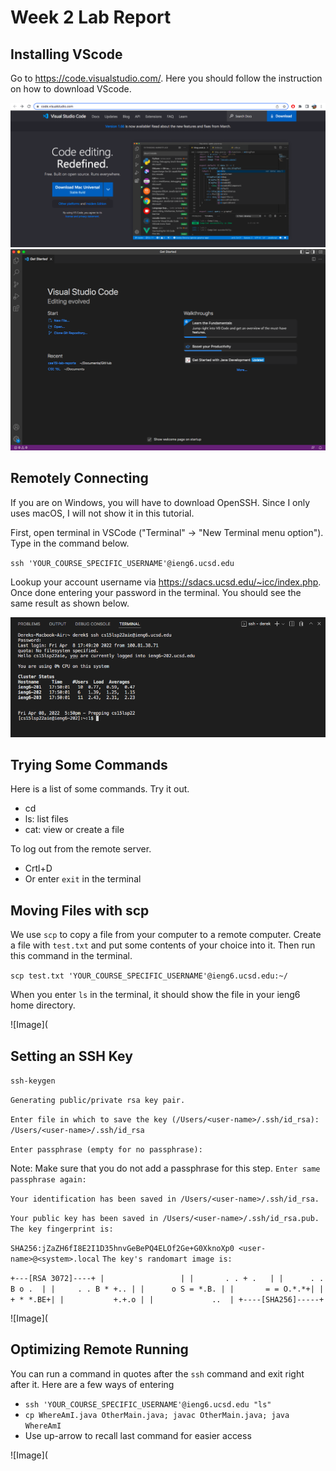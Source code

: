 # Week 2 Lab Report

## Installing VScode
Go to https://code.visualstudio.com/. Here you should follow the instruction on how to download VScode.

![Image](week-2-lab-report-1-1.png)
![Image](week-2-lab-report-1-2.png)


## Remotely Connecting
If you are on Windows, you will have to download OpenSSH. Since I only uses macOS, I will not show it in this tutorial.

First, open terminal in VSCode ("Terminal" -> "New Terminal menu option"). Type in the command below.

`ssh 'YOUR_COURSE_SPECIFIC_USERNAME'@ieng6.ucsd.edu`

Lookup your account username via https://sdacs.ucsd.edu/~icc/index.php. Once done entering your password in the terminal. You should see the same result as shown below.

![Image](week-2-lab-report-1-3.png)

## Trying Some Commands
Here is a list of some commands. Try it out.
* cd
* ls: list files
* cat: view or create a file

To log out from the remote server. 
* Crtl+D
* Or enter `exit` in the terminal

## Moving Files with scp
We use `scp` to copy a file from your computer to a remote computer. Create a file with `test.txt` and put some contents of your choice into it. Then run this command in the terminal.

`scp test.txt 'YOUR_COURSE_SPECIFIC_USERNAME'@ieng6.ucsd.edu:~/`

When you enter `ls` in the terminal, it should show the file in your ieng6 home directory.

![Image](

## Setting an SSH Key
`ssh-keygen`

`Generating public/private rsa key pair.`

`Enter file in which to save the key (/Users/<user-name>/.ssh/id_rsa): /Users/<user-name>/.ssh/id_rsa`

`Enter passphrase (empty for no passphrase):`

Note: Make sure that you do not add a passphrase for this step.
`Enter same passphrase again:`

`Your identification has been saved in /Users/<user-name>/.ssh/id_rsa.`

`Your public key has been saved in /Users/<user-name>/.ssh/id_rsa.pub.
The key fingerprint is:`

`SHA256:jZaZH6fI8E2I1D35hnvGeBePQ4ELOf2Ge+G0XknoXp0 <user-name>@<system>.local`
`The key's randomart image is:`

`+---[RSA 3072]----+
|                 |
|       . . + .   |
|      . . B o .  |
|     . . B * +.. |
|      o S = *.B. |
|       = = O.*.*+|
|        + * *.BE+|
|           +.+.o |
|             ..  |
+----[SHA256]-----+`


![Image](

## Optimizing Remote Running
You can run a command in quotes after the `ssh` command and exit right after it.
Here are a few ways of entering
* `ssh 'YOUR_COURSE_SPECIFIC_USERNAME'@ieng6.ucsd.edu "ls"`
* `cp WhereAmI.java OtherMain.java; javac OtherMain.java; java WhereAmI`
* Use up-arrow to recall last command for easier access


![Image](

